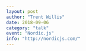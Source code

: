 ```yaml
---
layout: post
author: "Trent Willis"
date: 2018-09-06
category: "talk"
event: "Nordic.js"
info: "http://nordicjs.com/"
---
```

